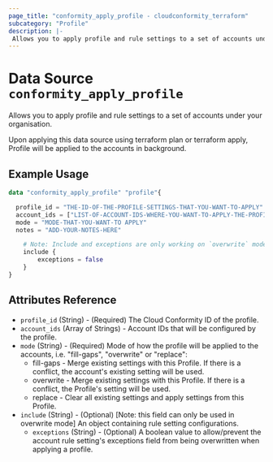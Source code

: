 ```yaml
---
page_title: "conformity_apply_profile - cloudconformity_terraform"
subcategory: "Profile"
description: |-
 Allows you to apply profile and rule settings to a set of accounts under your organisation.
---
```


# Data Source `conformity_apply_profile`

Allows you to apply profile and rule settings to a set of accounts under your organisation.

Upon applying this data source using terraform plan or terraform apply, Profile will be applied to the accounts in background.

## Example Usage
```terraform
data "conformity_apply_profile" "profile"{

  profile_id = "THE-ID-OF-THE-PROFILE-SETTINGS-THAT-YOU-WANT-TO-APPLY"
  account_ids = ["LIST-OF-ACCOUNT-IDS-WHERE-YOU-WANT-TO-APPLY-THE-PROFILE-SETTINGS"]
  mode = "MODE-THAT-YOU-WANT-TO APPLY"
  notes = "ADD-YOUR-NOTES-HERE"

    # Note: Include and exceptions are only working on `overwrite` mode.
    include {
        exceptions = false
    }
}
```

## Attributes Reference

 - `profile_id` (String) - (Required) The Cloud Conformity ID of the profile.
 - `account_ids` (Array of Strings) - Account IDs that will be configured by the profile.
 - `mode` (String) - (Required) Mode of how the profile will be applied to the accounts, i.e. "fill-gaps", "overwrite" or "replace":
    * fill-gaps - Merge existing settings with this Profile. If there is a conflict, the account's existing setting will be used.
    * overwrite - Merge existing settings with this Profile. If there is a conflict, the Profile's setting will be used.
    * replace - Clear all existing settings and apply settings from this Profile.
 - `include` (String) - (Optional) [Note: this field can only be used in overwrite mode] An object containing rule setting configurations.
    * `exceptions` (String) - (Optional) A boolean value to allow/prevent the account rule setting's exceptions field from being overwritten when applying a profile.






